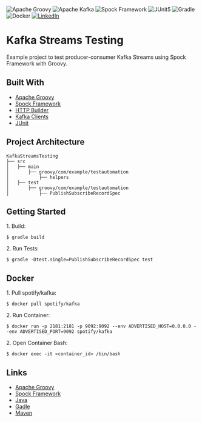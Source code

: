 ![Apache Groovy](https://img.shields.io/badge/Groovy-%234298B8.svg?style=for-the-badge&logo=Apache%20Groovy&logoColor=white)
![Apache Kafka](https://img.shields.io/badge/Kafka-%23231F20.svg?style=for-the-badge&logo=Apache%20Kafka&logoColor=white)
![Spock Framework](https://img.shields.io/badge/Spock-%230078D4.svg?style=for-the-badge&logo=Star%20Trek&logoColor=white)
![JUnit5](https://img.shields.io/badge/JUnit5-%2325A162.svg?style=for-the-badge&logo=JUnit5&logoColor=white)
![Gradle](https://img.shields.io/badge/Gradle-%2302303A.svg?style=for-the-badge&logo=Gradle&logoColor=white)
![Docker](https://img.shields.io/badge/docker-%230db7ed.svg?style=for-the-badge&logo=docker&logoColor=white)
<a href="https://linkedin.com/in/leonardo-duprates">
  <img alt="LinkedIn" src="https://img.shields.io/badge/linkedin-%230077B5.svg?&style=for-the-badge&logo=linkedin&logoColor=white"/>
</a>

# Kafka Streams Testing

Example project to test producer-consumer Kafka Streams using Spock Framework with Groovy.

## Built With

- [Apache Groovy](https://groovy-lang.org/)
- [Spock Framework](https://spockframework.org/)
- [HTTP Builder](https://mvnrepository.com/artifact/org.codehaus.groovy.modules.http-builder/http-builder)
- [Kafka Clients](https://mvnrepository.com/artifact/org.apache.kafka/kafka-clients)
- [JUnit](https://mvnrepository.com/artifact/org.junit.jupiter/junit-jupiter-api)

## Project Architecture

```shell
KafkaStreamsTesting
├── src
│   ├── main
│       ├── groovy/com/example/testautomation
│           ├── helpers
│   ├── test
│       ├── groovy/com/example/testautomation
│           ├── PublishSubscribeRecordSpec

```

## Getting Started

1\. Build:

```shell
$ gradle build
```

2\. Run Tests:

```shell
$ gradle -Dtest.single=PublishSubscribeRecordSpec test
```

## Docker

1\. Pull spotify/kafka:

```shell
$ docker pull spotify/kafka
```

2\. Run Container:

```shell
$ docker run -p 2181:2181 -p 9092:9092 --env ADVERTISED_HOST=0.0.0.0 --env ADVERTISED_PORT=9092 spotify/kafka
```

2\. Open Container Bash:

```shell
$ docker exec -it <container_id> /bin/bash
```

## Links

- [Apache Groovy](https://groovy-lang.org/)
- [Spock Framework](https://spockframework.org/)
- [Java](https://java.com/)
- [Gadle](https://gradle.org/)
- [Maven](https://mvnrepository.com/)
